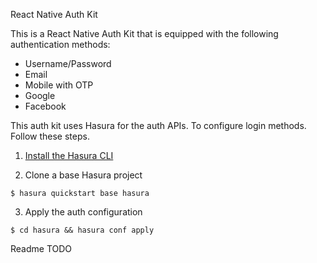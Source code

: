 React Native Auth Kit

This is a React Native Auth Kit that is equipped with the following authentication methods:
- Username/Password
- Email
- Mobile with OTP
- Google
- Facebook

This auth kit uses Hasura for the auth APIs. To configure login methods. Follow these steps.

1. [Install the Hasura CLI](https://docs.hasura.io/0.15/manual/install-hasura-cli.html)

2. Clone a base Hasura project
```
$ hasura quickstart base hasura
```

3. Apply the auth configuration

```
$ cd hasura && hasura conf apply
```

Readme TODO
